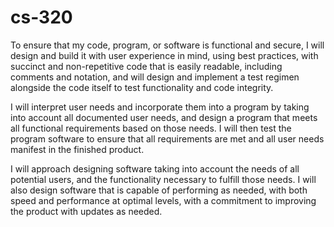 # cs-320

To ensure that my code, program, or software is functional and secure, I will design and build it with user experience in mind, using best practices, with succinct and non-repetitive code that is easily readable, including comments and notation, and will design and implement a test regimen alongside the code itself to test functionality and code integrity. 

I will interpret user needs and incorporate them into a program by taking into account all documented user needs, and design a program that meets all functional requirements based on those needs. I will then test the program software to ensure that all requirements are met and all user needs manifest in the finished product.

I will approach designing software taking into account the needs of all potential users, and the functionality necessary to fulfill those needs. I will also design software that is capable of performing as needed, with both speed and performance at optimal levels, with a commitment to improving the product with updates as needed.
